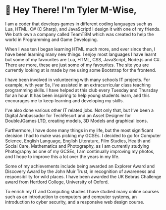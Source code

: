 # 👋 Hey There! I'm Tyler M-Wise,
I am a coder that develops games in different coding languages such as Lua, HTML, C# (C Sharp), and JavaScript! I design it with one of my friends. We both own a company called TeamTBM which was created to help the world in Programming and Game Developing.

When I was ten I began learning HTML much more, and ever since then, I have been learning many new things. I enjoy most languages I have learnt but some of my favourites are Lua, HTML, CSS, JavaScript, Node.js and C#. There are more, these are just some of my favourites. The site you are currently looking at is made by me using some Bootstrap for the frontend.

I have been involved in volunteering with many schools IT projects. For example, with year 5s, I’ve assisted in an extracurricular class teaching programming skills. I have helped at this club every Tuesday and Thursday for an hour. It has been inspiring to help young students learn, and this encourages me to keep learning and developing my skills.

I’ve also done various other IT related jobs. Not only that, but I’ve been a Digital Ambassador for TechResort and an Asset Designer for DoubleJGames LTD, creating models, 3D Models and graphical icons.

Furthermore, I have done many things in my life, but the most significant decision I had to make was picking my GCSEs. I decided to go for Computer Science, English Language, English Literature, Film Studies, Health and Social Care, Mathematics and Photography, as I am currently studying Photography as one of my GCSEs, I am continually improving my photos, and I hope to improve this a lot over the years in my life.

Some of my achievements include being awarded an Explorer Award and Discovery Award by the John Muir Trust, in recognition of awareness and responsibility for wild places. I have been awarded the UK Bebras Challenge award from Hertford College, University of Oxford.

To enrich my IT and Computing studies I have studied many online courses such as an introduction to computers and computer systems, an introduction to cyber security, and a responsive web design course.
